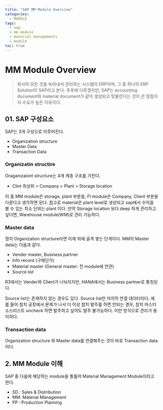 ```yaml
---
title: "SAP MM Module Overview"
categories: 
  - MODULE
tags:
  - sap
  - mm module
  - material managements
  - module
toc: true
---
```


# MM Module Overview

> 회사의 모든 것을 녹아내서 관리하는 시스템이 ERP이며, 그 중 하나의 ERP Solution이 SAP라고 본다. 추후에 다루겠지만, SAP는 accounting document와 material document가 같이 생성되고 맞물린다는 것이 큰 장점이자 수요가 높은 이유이다. 




## 01. SAP 구성요소

SAP는 3개 구성으로 이루어진다. 

- Organization structure 
- Master Data
- Transaction Data



### Organizatin structire

Oraganizaiont structure는 4개 계층 구조를 가진다.

- Clint 최상위 > Company > Plant > Storage location

이 중 MM module은 storage, plant 부분을, FI module은 Company, Client 부분을 다룬다고 생각하면 된다. 
참고로 material은 plant level로 생성되고 sap에서 수익을 볼 수 있는 최소 단위는 plant 이다. 
만약 Storage location 보다 deep 하게 관리하고 싶다면, Warehouse module(WM)로 관리 가능하다. 



### Master data

땅이 Organization structure라면 이제 위에 골격 쌓는 단계이다. 
MM의 Master data는 다음과 같다.

- Vender master, Business partner
- Info record (구매단가)
- Material master (General master: 전 module에 연관)
- Source list

R3에서는 Vender와 Client가 나눠지지만, HANA에서는 Business partner로 통칭된다. 

Source list는 존재하지 않는 경우도 있다. 
Source list란 마지막 연결 데이터이다. 예를 들어 참치 공장에서 문제가 나서 더 이상 참치 발주를 하면 안되는 경우, 참치 마스터 소스리스트 uncheck 하면 발주하고 싶어도 발주 불가능하다. 이런 방식으로 관리가 용이하다. 



### Transaction data

Organization structure 와 Master data를 연결해주는 것이 바로 Transaction data이다.



## 2. MM Module 이해 

SAP 중 다음에 해당하는 module을 통틀어 Material Management Module이라고 한다. 

- SD  : Sales & Distribution
- MM: Material Management
- PP  : Production Planning